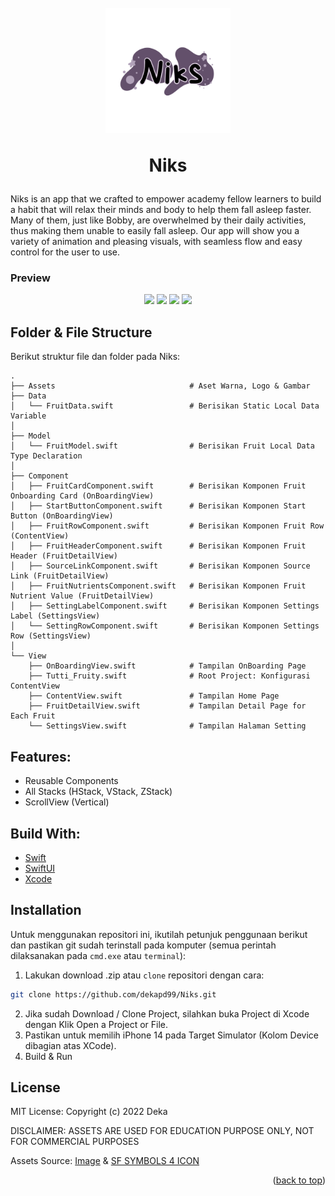 <!-- ABOUT THE PROJECT -->
<h1 align="center">
  <br>
    <a href="#" target="_blank"><img src="logo.png" width="200"></a>
  <br>
  <p>Niks</p>
</h1>

Niks  is an app that we crafted to empower academy fellow learners to build a habit that will relax their minds and body to help them fall asleep faster. Many of them, just like Bobby, are overwhelmed by their daily activities, thus making them unable to easily fall asleep. Our app will show you a variety of animation and pleasing visuals, with seamless flow and easy control for the user to use.

### Preview
<p align="center">
  <a href="#" target="_blank"><img src="1.png" width="200"></a>
  <a href="#" target="_blank"><img src="2.png" width="200"></a>
  <a href="#" target="_blank"><img src="3.png" width="200"></a>
  <a href="#" target="_blank"><img src="4.png" width="200"></a>
</p>

<!-- ABOUT THE FILE & FOLDER STRUCTURE -->
## Folder & File Structure
Berikut struktur file dan folder pada Niks:

    .
    ├── Assets                              # Aset Warna, Logo & Gambar
    ├── Data                    
    │   └── FruitData.swift                 # Berisikan Static Local Data Variable
    │
    ├── Model                   
    │   └── FruitModel.swift                # Berisikan Fruit Local Data Type Declaration
    │
    ├── Component                   
    │   ├── FruitCardComponent.swift        # Berisikan Komponen Fruit Onboarding Card (OnBoardingView)
    │   ├── StartButtonComponent.swift      # Berisikan Komponen Start Button (OnBoardingView)
    │   ├── FruitRowComponent.swift         # Berisikan Komponen Fruit Row (ContentView)
    │   ├── FruitHeaderComponent.swift      # Berisikan Komponen Fruit Header (FruitDetailView)
    │   ├── SourceLinkComponent.swift       # Berisikan Komponen Source Link (FruitDetailView)
    │   ├── FruitNutrientsComponent.swift   # Berisikan Komponen Fruit Nutrient Value (FruitDetailView)
    │   ├── SettingLabelComponent.swift     # Berisikan Komponen Settings Label (SettingsView)
    │   └── SettingRowComponent.swift       # Berisikan Komponen Settings Row (SettingsView)
    │
    └── View                     
        ├── OnBoardingView.swift            # Tampilan OnBoarding Page
        ├── Tutti_Fruity.swift              # Root Project: Konfigurasi ContentView
        ├── ContentView.swift               # Tampilan Home Page
        ├── FruitDetailView.swift           # Tampilan Detail Page for Each Fruit
        └── SettingsView.swift              # Tampilan Halaman Setting

<!-- List of Features -->
## Features:

* Reusable Components
* All Stacks (HStack, VStack, ZStack)
* ScrollView (Vertical)


<!-- Used Tools -->
## Build With:

* [Swift](https://www.swift.org/documentation/)
* [SwiftUI](https://developer.apple.com/documentation/swiftui/)
* [Xcode](https://developer.apple.com/xcode/)


<!-- How to Install -->
## Installation
Untuk menggunakan repositori ini, ikutilah petunjuk penggunaan berikut dan pastikan git sudah terinstall pada komputer (semua perintah dilaksanakan pada `cmd.exe` atau `terminal`):

1. Lakukan download .zip atau `clone` repositori dengan cara:
```bash
git clone https://github.com/dekapd99/Niks.git
```

2. Jika sudah Download / Clone Project, silahkan buka Project di Xcode dengan Klik Open a Project or File.
3. Pastikan untuk memilih iPhone 14 pada Target Simulator (Kolom Device dibagian atas XCode). 
4. Build & Run

<!-- What Kind of License? -->
## License
MIT License: Copyright (c) 2022 
Deka

DISCLAIMER: ASSETS ARE USED FOR EDUCATION PURPOSE ONLY, NOT FOR COMMERCIAL PURPOSES

Assets Source: [Image](google.com) & [SF SYMBOLS 4 ICON](https://developer.apple.com/sf-symbols/)

<p align="right">(<a href="#top">back to top</a>)</p>

